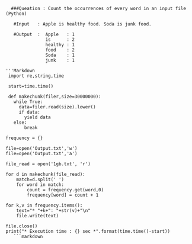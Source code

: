 
      ###Queation : Count the occurrences of every word in an input file (Python) 
        
       #Input   : Apple is healthy food. Soda is junk food.
        
       #Output  :  Apple   : 1
                   is      : 2
                   healthy : 1
                   food    : 2
                   Soda    : 1
                   junk    : 1
   
    '''Markdown
     import re,string,time

     start=time.time()

     def makechunk(filer,size=30000000):
       while True:
         data=filer.read(size).lower()
         if data:
           yield data
       else:
           break
       
    frequency = {}

    file=open('Output.txt','w')
    file=open('Output.txt','a')

    file_read = open('1gb.txt', 'r')

    for d in makechunk(file_read):
        match=d.split(' ')
        for word in match:
            count = frequency.get(word,0)
            frequency[word] = count + 1
   
    for k,v in frequency.items():
        text="* "+k+": "+str(v)+"\n"
        file.write(text)
   
    file.close()
    print("* Execution time : {} sec *".format(time.time()-start))
       ```markdown
     
